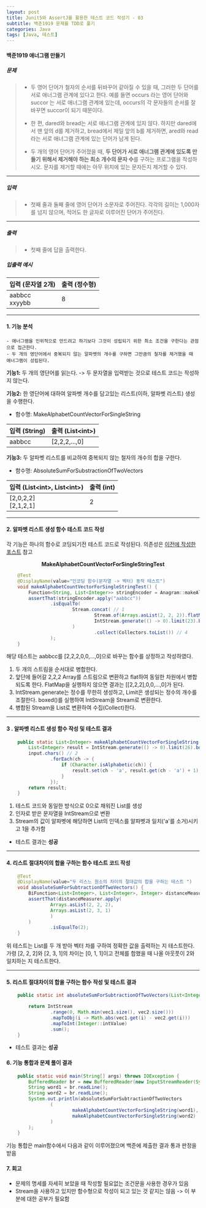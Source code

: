 ```yaml
---
layout: post
title: Junit5와 AssertJ를 활용한 테스트 코드 작성기 - 03
subtitle: 백준1919 문제를 TDD로 풀기
categories: Java
tags: [Java, 테스트]
---
```


#### 백준1919 애너그램 만들기

##### 문제 

> - 두 영어 단어가 철자의 순서를 뒤바꾸어 같아질 수 있을 때, 그러한 두 단어를 서로 애너그램 관계에 있다고 한다. 예를 들면 occurs 라는 영어 단어와 succor 는 서로 애너그램 관계에 있는데, occurs의 각 문자들의 순서를 잘 바꾸면 succor이 되기 때문이다.
> 
> - 한 편, dared와 bread는 서로 애너그램 관계에 있지 않다. 하지만 dared에서 맨 앞의 d를 제거하고, bread에서 제일 앞의 b를 제거하면, ared와 read라는 서로 애너그램 관계에 있는 단어가 남게 된다.
>
> - 두 개의 영어 단어가 주어졌을 때, **두 단어가 서로 애너그램 관계에 있도록 만들기 위해서 제거해야 하는 최소 개수의 문자 수**를 구하는 프로그램을 작성하시오. 문자를 제거할 때에는 아무 위치에 있는 문자든지 제거할 수 있다.

---

##### 입력

> - 첫째 줄과 둘째 줄에 영어 단어가 소문자로 주어진다. 각각의 길이는 1,000자를 넘지 않으며, 적어도 한 글자로 이루어진 단어가 주어진다.

---

##### 출력

> - 첫째 줄에 답을 출력한다.


##### 입출력 예시

|입력 (문자열 2개)|출력 (정수형)|
|---|---|
|aabbcc<br>xxyybb|8|

---

#### **1. 기능 분석**

    - 애너그램을 인위적으로 만드려고 하기보다 그것이 성립되기 위한 최소 조건을 구한다는 관점으로 접근한다.
    - 두 개의 영단어에서 중복되지 않는 알파벳의 개수를 구하면 그만큼의 철자를 제거했을 때 애너그램이 성립된다.

**기능1:** 두 개의 영단어를 읽는다. -> 두 문자열을 입력받는 것으로 테스트 코드는 작성하지 않는다.

**기능2:** 한 영단어에 대하여 알파벳 개수를 담고있는 리스트(이하, 알파벳 리스트) 생성을 수행한다.

- 함수명: MakeAlphabetCountVectorForSingleString

|입력 (String)|출력 (List\<int>)|
|---|---|
|aabbcc|[2,2,2,...,0]|

**기능3:** 두 알파벳 리스트를 비교하여 중복되지 않는 철자의 개수의 합을 구한다.

- 함수명: AbsoluteSumForSubstractionOfTwoVectors

|입력 (List\<int>, List\<int>)|출력 (int)|
|---|---|
|[2,0,2,2]<br>[2,1,2,1]|2|

---

#### **2. 알파벳 리스트 생성 함수 테스트 코드 작성**


각 기능은 하나의 함수로 코딩되기전 테스트 코드로 작성된다.
의존성은 [이전에 작성한 포스트](https://rosskwsang.github.io/java/2023/11/01/testcode-one-markdown.html) 참고


**<center>MakeAlphabetCountVectorForSingleStringTest</center>**

```Java
    @Test
    @DisplayName(value="인코딩 함수(문자열 -> 벡터) 동작 테스트")
    void makeAlphabetCountVectorForSingleStringTest() {
        Function<String, List<Integer>> stringEncoder = Anagram::makeAlphabetCountVectorForSingleString;
        assertThat(stringEncoder.apply("aabbcc"))
                .isEqualTo(
                        Stream.concat( // 1
                                Stream.of(Arrays.asList(2, 2, 2)).flatMap(List::stream), // 2
                                IntStream.generate(() -> 0).limit(23).boxed() // 3
                        )
                                .collect(Collectors.toList()) // 4
                );
    }
```

해당 테스트는 aabbcc를 [2,2,2,0,0,...,0]으로 바꾸는 함수를 상정하고 작성하였다.
1. 두 개의 스트림을 순서대로 병합한다.
2. 앞단에 들어갈 2,2,2 Array를 스트림으로 변환하고 flat하여 동일한 차원에서 병합되도록 한다. FlatMap을 실행하지 않으면 결과는 [[2,2,2],0,0,...,0]가 된다.
3. IntStream.generate는 정수를 무한히 생성하고, Limit은 생성되는 정수의 개수를 조절한다. boxed()를 실행하여 IntStream을 Stream<Integer>로 변환한다.
4. 병합된 Stream을 List로 변환하여 수집(Collect)한다.

---

#### **3 . 알파벳 리스트 생성 함수 작성 및 테스트 결과**
```Java
    public static List<Integer> makeAlphabetCountVectorForSingleString(String input) {
        List<Integer> result = IntStream.generate(() -> 0).limit(26).boxed().collect(Collectors.toList()); // 1
        input.chars() // 2
                .forEach(ch -> {
                    if (Character.isAlphabetic(ch)) {
                        result.set(ch - 'a', result.get(ch - 'a') + 1); // 3
                    }
                });
        return result;
    }
```
1. 테스트 코드와 동일한 방식으로 0으로 채워진 List<Integer>를 생성
2. 인자로 받은 문자열을 IntStream으로 변환
3. Stream의 값이 알파벳에 해당하면 List<Integer>의 인덱스를 알파벳과 일치('a'를 소거)시키고 1을 추가함

* 테스트 결과는 **성공**

---

#### **4. 리스트 절대차이의 합을 구하는 함수 테스트 코드 작성**

```Java
    @Test
    @DisplayName(value="두 리스느 원소의 차이의 절대값의 합을 구하는 테스트 ")
    void absoluteSumForSubtractionOfTwoVectors() {
        BiFunction<List<Integer>, List<Integer>, Integer> distanceMeasurer = Anagram::absoluteSumForSubtractionOfTwoVectors;
        assertThat(distanceMeasurer.apply(
                Arrays.asList(2, 2, 2),
                Arrays.asList(2, 3, 1)
                )
        )
                .isEqualTo(2);
    }
```
위 테스트는 List를 두 개 받아 벡터 차를 구하여 정확한 값을 출력하는 지 테스트한다. 가령 [2, 2, 2]와 [2, 3, 1]의 차이는 [0, 1, 1]이고 전체를 합했을 때 나올 아웃풋이 2와 일치하는 지 테스트한다.

---

#### **5. 리스트 절대차이의 합을 구하는 함수 작성 및 테스트 결과**

```Java
    public static int absoluteSumForSubtractionOfTwoVectors(List<Integer> vec1, List<Integer> vec2) {

        return IntStream
                .range(0, Math.min(vec1.size(), vec2.size()))
                .mapToObj(i -> Math.abs(vec1.get(i) - vec2.get(i)))
                .mapToInt(Integer::intValue)
                .sum();
    }
```

* 테스트 결과는 **성공**


#### **6. 기능 통합과 문제 풀이 결과**

```Java
    public static void main(String[] args) throws IOException {
        BufferedReader br = new BufferedReader(new InputStreamReader(System.in));
        String word1 = br.readLine();
        String word2 = br.readLine();
        System.out.println(absoluteSumForSubtractionOfTwoVectors
                (
                        makeAlphabetCountVectorForSingleString(word1),
                        makeAlphabetCountVectorForSingleString(word2)
                )
        );
    }
```

기능 통합은 main함수에서 다음과 같이 이루어졌으며 백준에 제출한 결과 통과 판정을 받음


#### **7. 회고**
- 문제의 명세를 자세히 보았을 때 작성할 필요없는 조건문을 사용한 경우가 있음
- Stream을 사용하고 있지만 함수형으로 작성이 되고 있는 것 같지는 않음 -> 이 부분에 대한 공부가 필요함 

